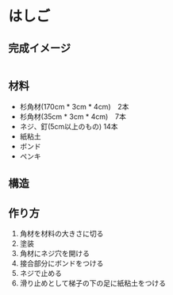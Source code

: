 # はしご
## 完成イメージ
![]()

## 材料
- 杉角材(170cm * 3cm * 4cm)　2本
- 杉角材(35cm * 3cm * 4cm)　7本
- ネジ、釘(5cm以上のもの) 14本
- 紙粘土
- ボンド
- ペンキ

## 構造

## 作り方
1. 角材を材料の大きさに切る
2. 塗装
3. 角材にネジ穴を開ける
4. 接合部分にボンドをつける
5. ネジで止める
6. 滑り止めとして梯子の下の足に紙粘土をつける